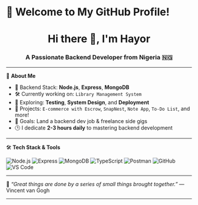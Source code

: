 # 👋 Welcome to My GitHub Profile!

<h1 align="center">Hi there 👋, I'm Hayor</h1>
<h3 align="center">A Passionate Backend Developer from Nigeria 🇳🇬</h3>

---

🌟 **About Me**

- 🔧 Backend Stack: **Node.js**, **Express**, **MongoDB**
- 🛠️ Currently working on: `Library Management System`
- 🧠 Exploring: **Testing**, **System Design**, and **Deployment**
- 💼 Projects: `E-commerce with Escrow`, `SnapNest`, `Note App`, `To-Do List`, and more!
- 🎯 Goals: Land a backend dev job & freelance side gigs
- 🕒 I dedicate **2-3 hours daily** to mastering backend development

---

🛠️ **Tech Stack & Tools**  

![Node.js](https://img.shields.io/badge/Node.js-339933?style=for-the-badge&logo=nodedotjs&logoColor=white)
![Express](https://img.shields.io/badge/Express.js-000000?style=for-the-badge&logo=express&logoColor=white)
![MongoDB](https://img.shields.io/badge/MongoDB-4DB33D?style=for-the-badge&logo=mongodb&logoColor=white)
![TypeScript](https://img.shields.io/badge/TypeScript-007ACC?style=for-the-badge&logo=typescript&logoColor=white)
![Postman](https://img.shields.io/badge/Postman-FF6C37?style=for-the-badge&logo=postman&logoColor=white)
![GitHub](https://img.shields.io/badge/GitHub-181717?style=for-the-badge&logo=github&logoColor=white)
![VS Code](https://img.shields.io/badge/VS_Code-007ACC?style=for-the-badge&logo=visual-studio-code&logoColor=white)

---

🌱 _“Great things are done by a series of small things brought together.”_ — Vincent van Gogh

---


